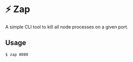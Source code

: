 # ⚡️ Zap

A simple CLI tool to kill all node processes on a given port.

## Usage

```bash
$ zap 8080
```
